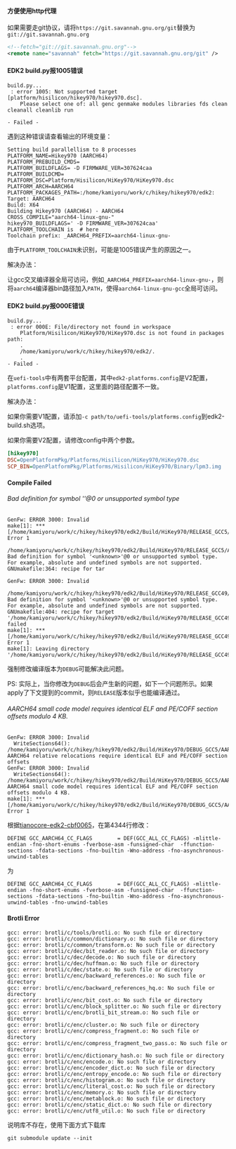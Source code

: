 

#### 方便使用http代理

如果需要走git协议，请将`https://git.savannah.gnu.org/git`替换为`git://git.savannah.gnu.org`

```xml
<!--fetch="git://git.savannah.gnu.org"-->
<remote name="savannah" fetch="https://git.savannah.gnu.org/git" />
```

#### EDK2 build.py报1005错误

```plain
build.py...
 : error 1005: Not supported target [platform/hisilicon/hikey970/hikey970.dsc].
	Please select one of: all genc genmake modules libraries fds clean cleanall cleanlib run

- Failed -
```

遇到这种错误请查看输出的环境变量：

```plain
Setting build parallellism to 8 processes
PLATFORM_NAME=Hikey970 (AARCH64)
PLATFORM_PREBUILD_CMDS=
PLATFORM_BUILDFLAGS= -D FIRMWARE_VER=307624caa
PLATFORM_BUILDCMD=
PLATFORM_DSC=Platform/Hisilicon/HiKey970/HiKey970.dsc
PLATFORM_ARCH=AARCH64
PLATFORM_PACKAGES_PATH=:/home/kamiyoru/work/c/hikey/hikey970/edk2:
Target: AARCH64
Build: X64
Building Hikey970 (AARCH64) - AARCH64
CROSS_COMPILE="aarch64-linux-gnu-"
hikey970_BUILDFLAGS=' -D FIRMWARE_VER=307624caa'
PLATFORM_TOOLCHAIN is  # here
Toolchain prefix: _AARCH64_PREFIX=aarch64-linux-gnu-
```

由于`PLATFORM_TOOLCHAIN`未识别，可能是1005错误产生的原因之一。

解决办法：

让gcc交叉编译器全局可访问，例如`_AARCH64_PREFIX=aarch64-linux-gnu-`，则将`aarch64`编译器bin路径加入`PATH`，使得`aarch64-linux-gnu-gcc`全局可访问。

#### EDK2 build.py报000E错误

```
build.py...
 : error 000E: File/directory not found in workspace
	Platform/Hisilicon/HiKey970/HiKey970.dsc is not found in packages path:
	.
	/home/kamiyoru/work/c/hikey/hikey970/edk2/.
	.
- Failed -
```

在`uefi-tools`中有两套平台配置，其中`edk2-platforms.config`是V2配置，`platforms.config`是V1配置，这里面的路径配置不一致。

解决办法：

如果你需要V1配置，请添加`-c path/to/uefi-tools/platforms.config`到edk2-build.sh选项。

如果你需要V2配置，请修改config中两个参数。

```ini
[hikey970]
DSC=OpenPlatformPkg/Platforms/Hisilicon/HiKey970/HiKey970.dsc
SCP_BIN=OpenPlatformPkg/Platforms/Hisilicon/HiKey970/Binary/lpm3.img
```

#### Compile Failed

###### Bad definition for symbol '<unknown>'@0 or unsupported symbol type

```
GenFw: ERROR 3000: Invalid
make[1]: *** [/home/kamiyoru/work/c/hikey/hikey970/edk2/Build/HiKey970/RELEASE_GCC5/AARCH64/MdeModulePkg/Core/RuntimeDxe/RuntimeDxe/DEBUG/RuntimeDxe.efi] Error 1
  /home/kamiyoru/work/c/hikey/hikey970/edk2/Build/HiKey970/RELEASE_GCC5/AARCH64/MdeModulePkg/Core/RuntimeDxe/RuntimeDxe/DEBUG/RuntimeDxe.dll: Bad definition for symbol '<unknown>'@0 or unsupported symbol type.  For example, absolute and undefined symbols are not supported.
GNUmakefile:364: recipe for tar

GenFw: ERROR 3000: Invalid
  /home/kamiyoru/work/c/hikey/hikey970/edk2/Build/HiKey970/RELEASE_GCC49/AARCH64/ArmPlatformPkg/PrePi/PeiUniCore/DEBUG/ArmPlatformPrePiUniCore.dll: Bad definition for symbol '<unknown>'@0 or unsupported symbol type.  For example, absolute and undefined symbols are not supported.
GNUmakefile:404: recipe for target '/home/kamiyoru/work/c/hikey/hikey970/edk2/Build/HiKey970/RELEASE_GCC49/AARCH64/ArmPlatformPkg/PrePi/PeiUniCore/DEBUG/ArmPlatformPrePiUniCore.efi' failed
make[1]: *** [/home/kamiyoru/work/c/hikey/hikey970/edk2/Build/HiKey970/RELEASE_GCC49/AARCH64/ArmPlatformPkg/PrePi/PeiUniCore/DEBUG/ArmPlatformPrePiUniCore.efi] Error 1
make[1]: Leaving directory '/home/kamiyoru/work/c/hikey/hikey970/edk2/Build/HiKey970/RELEASE_GCC49/AARCH64/ArmPlatformPkg/PrePi/PeiUniCore'
```

强制修改编译版本为`DEBUG`可能解决此问题。

PS: 实际上，当你修改为`DEBUG`后会产生新的问题，如下一个问题所示。如果apply了下文提到的commit，则`RELEASE`版本似乎也能编译通过。

###### AARCH64 small code model requires identical ELF and PE/COFF section offsets modulo 4 KB. 

```
GenFw: ERROR 3000: Invalid
  WriteSections64(): /home/kamiyoru/work/c/hikey/hikey970/edk2/Build/HiKey970/DEBUG_GCC5/AARCH64/ArmPlatformPkg/PrePi/PeiUniCore/DEBUG/ArmPlatformPrePiUniCore.dll AARCH64 relative relocations require identical ELF and PE/COFF section offsets
GenFw: ERROR 3000: Invalid
  WriteSections64(): /home/kamiyoru/work/c/hikey/hikey970/edk2/Build/HiKey970/DEBUG_GCC5/AARCH64/ArmPlatformPkg/PrePi/PeiUniCore/DEBUG/ArmPlatformPrePiUniCore.dll AARCH64 small code model requires identical ELF and PE/COFF section offsets modulo 4 KB.
make[1]: *** [/home/kamiyoru/work/c/hikey/hikey970/edk2/Build/HiKey970/DEBUG_GCC5/AARCH64/ArmPlatformPkg/PrePi/PeiUniCore/DEBUG/ArmPlatformPrePiUniCore.efi] Error 1
```


根据[tianocore-edk2-cbf0065](https://github.com/tianocore/edk2/commit/cbf00651eda6818ca3c76115b8a18e3f6b23eef4)，在第4344行修改：

```
DEFINE GCC_AARCH64_CC_FLAGS        = DEF(GCC_ALL_CC_FLAGS) -mlittle-endian -fno-short-enums -fverbose-asm -funsigned-char  -ffunction-sections -fdata-sections -fno-builtin -Wno-address -fno-asynchronous-unwind-tables
```

为

```
DEFINE GCC_AARCH64_CC_FLAGS        = DEF(GCC_ALL_CC_FLAGS) -mlittle-endian -fno-short-enums -fverbose-asm -funsigned-char  -ffunction-sections -fdata-sections -fno-builtin -Wno-address -fno-asynchronous-unwind-tables -fno-unwind-tables
```

#### Brotli Error

```
gcc: error: brotli/c/tools/brotli.o: No such file or directory
gcc: error: brotli/c/common/dictionary.o: No such file or directory
gcc: error: brotli/c/common/transform.o: No such file or directory
gcc: error: brotli/c/dec/bit_reader.o: No such file or directory
gcc: error: brotli/c/dec/decode.o: No such file or directory
gcc: error: brotli/c/dec/huffman.o: No such file or directory
gcc: error: brotli/c/dec/state.o: No such file or directory
gcc: error: brotli/c/enc/backward_references.o: No such file or directory
gcc: error: brotli/c/enc/backward_references_hq.o: No such file or directory
gcc: error: brotli/c/enc/bit_cost.o: No such file or directory
gcc: error: brotli/c/enc/block_splitter.o: No such file or directory
gcc: error: brotli/c/enc/brotli_bit_stream.o: No such file or directory
gcc: error: brotli/c/enc/cluster.o: No such file or directory
gcc: error: brotli/c/enc/compress_fragment.o: No such file or directory
gcc: error: brotli/c/enc/compress_fragment_two_pass.o: No such file or directory
gcc: error: brotli/c/enc/dictionary_hash.o: No such file or directory
gcc: error: brotli/c/enc/encode.o: No such file or directory
gcc: error: brotli/c/enc/encoder_dict.o: No such file or directory
gcc: error: brotli/c/enc/entropy_encode.o: No such file or directory
gcc: error: brotli/c/enc/histogram.o: No such file or directory
gcc: error: brotli/c/enc/literal_cost.o: No such file or directory
gcc: error: brotli/c/enc/memory.o: No such file or directory
gcc: error: brotli/c/enc/metablock.o: No such file or directory
gcc: error: brotli/c/enc/static_dict.o: No such file or directory
gcc: error: brotli/c/enc/utf8_util.o: No such file or directory
```

说明库不存在，使用下面方式下载库

```
git submodule update --init
```
